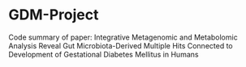 # GDM-Project
Code summary of paper: Integrative Metagenomic  and Metabolomic Analysis Reveal Gut Microbiota-Derived Multiple Hits Connected to Development of Gestational Diabetes Mellitus in Humans
